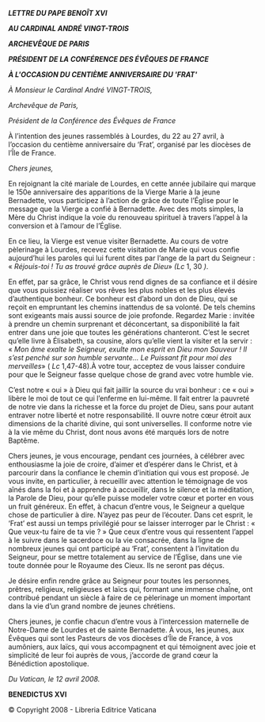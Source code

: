 ***LETTRE DU PAPE BENOÎT XVI***

***AU CARDINAL ANDRÉ VINGT-TROIS***

***ARCHEVÊQUE DE PARIS***

***PRÉSIDENT DE LA CONFÉRENCE DES ÉVÊQUES DE FRANCE***

***À L'OCCASION DU CENTIÈME ANNIVERSAIRE DU 'FRAT'***

*À Monsieur le Cardinal André VINGT-TROIS,*

*Archevêque de Paris,*

*Président de la Conférence des Évêques de France*

À l’intention des jeunes rassemblés à Lourdes, du 22 au 27 avril, à l’occasion du centième anniversaire du ‘Frat’, organisé par les diocèses de l’Île de France.

*Chers jeunes,*

En rejoignant la cité mariale de Lourdes, en cette année jubilaire qui marque le 150e anniversaire des apparitions de la Vierge Marie à la jeune Bernadette, vous participez à l’action de grâce de toute l’Église pour le message que la Vierge a confié à Bernadette. Avec des mots simples, la Mère du Christ indique la voie du renouveau spirituel à travers l’appel à la conversion et à l’amour de l’Église.

En ce lieu, la Vierge est venue visiter Bernadette. Au cours de votre pèlerinage à Lourdes, recevez cette visitation de Marie qui vous confie aujourd’hui les paroles qui lui furent dites par l’ange de la part du Seigneur : « *Réjouis-toi ! Tu as trouvé grâce auprès de Dieu*» *(Lc* 1, 30 *)*.

En effet, par sa grâce, le Christ vous rend dignes de sa confiance et il désire que vous puissiez réaliser vos rêves les plus nobles et les plus élevés d’authentique bonheur. Ce bonheur est d’abord un don de Dieu, qui se reçoit en empruntant les chemins inattendus de sa volonté. De tels chemins sont exigeants mais aussi source de joie profonde. Regardez Marie : invitée à prendre un chemin surprenant et déconcertant, sa disponibilité la fait entrer dans une joie que toutes les générations chanteront. C’est le secret qu’elle livre à Élisabeth, sa cousine, alors qu’elle vient la visiter et la servir : « *Mon âme exalte le Seigneur, exulte mon esprit en Dieu mon Sauveur ! Il s’est penché sur son humble servante… Le Puissant fit pour moi des merveilles*» ( *Lc* 1,47-48).À votre tour, acceptez de vous laisser conduire pour que le Seigneur fasse quelque chose de grand avec votre humble vie.

C’est notre « oui » à Dieu qui fait jaillir la source du vrai bonheur : ce « oui » libère le moi de tout ce qui l’enferme en lui-même. Il fait entrer la pauvreté de notre vie dans la richesse et la force du projet de Dieu, sans pour autant entraver notre liberté et notre responsabilité. Il ouvre notre cœur étroit aux dimensions de la charité divine, qui sont universelles. Il conforme notre vie à la vie même du Christ, dont nous avons été marqués lors de notre Baptême.

Chers jeunes, je vous encourage, pendant ces journées, à célébrer avec enthousiasme la joie de croire, d’aimer et d’espérer dans le Christ, et à parcourir dans la confiance le chemin d’initiation qui vous est proposé. Je vous invite, en particulier, à recueillir avec attention le témoignage de vos aînés dans la foi et à apprendre à accueillir, dans le silence et la méditation, la Parole de Dieu, pour qu’elle puisse modeler votre cœur et porter en vous un fruit généreux. En effet, à chacun d’entre vous, le Seigneur a quelque chose de particulier à dire. N’ayez pas peur de l’écouter. Dans cet esprit, le ‘Frat’ est aussi un temps privilégié pour se laisser interroger par le Christ : « Que veux-tu faire de ta vie ? » Que ceux d’entre vous qui ressentent l’appel à le suivre dans le sacerdoce ou la vie consacrée, dans la ligne de nombreux jeunes qui ont participé au ‘Frat’, consentent à l’invitation du Seigneur, pour se mettre totalement au service de l’Église, dans une vie toute donnée pour le Royaume des Cieux. Ils ne seront pas déçus.

Je désire enfin rendre grâce au Seigneur pour toutes les personnes, prêtres, religieux, religieuses et laïcs qui, formant une immense chaîne, ont contribué pendant un siècle à faire de ce pèlerinage un moment important dans la vie d’un grand nombre de jeunes chrétiens.

Chers jeunes, je confie chacun d’entre vous à l’intercession maternelle de Notre-Dame de Lourdes et de sainte Bernadette. À vous, les jeunes, aux Évêques qui sont les Pasteurs de vos diocèses d’Île de France, à vos aumôniers, aux laïcs, qui vous accompagnent et qui témoignent avec joie et simplicité de leur foi auprès de vous, j’accorde de grand cœur la Bénédiction apostolique.

*Du Vatican, le 12 avril 2008.*

**BENEDICTUS XVI**

© Copyright 2008 - Libreria Editrice Vaticana
